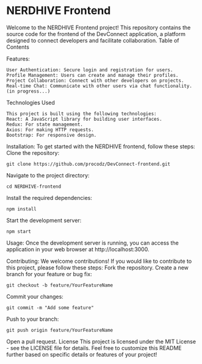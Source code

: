 # NERDHIVE Frontend

Welcome to the NERDHIVE Frontend project! This repository contains the source code for the frontend of the DevConnect application, a platform designed to connect developers and facilitate collaboration.
Table of Contents

Features:
```
User Authentication: Secure login and registration for users.
Profile Management: Users can create and manage their profiles.
Project Collaboration: Connect with other developers on projects.
Real-time Chat: Communicate with other users via chat functionality.(in progress...)
```
Technologies Used
```
This project is built using the following technologies:
React: A JavaScript library for building user interfaces.
Redux: For state management.
Axios: For making HTTP requests.
Bootstrap: For responsive design.
```

Installation:
To get started with the NERDHIVE frontend, follow these steps:
Clone the repository:
```
git clone https://github.com/procodz/DevConnect-frontend.git
```
Navigate to the project directory:
```
cd NERDHIVE-frontend
```
Install the required dependencies:
```
npm install
```
Start the development server:
```
npm start
```
Usage:
Once the development server is running, you can access the application in your web browser at http://localhost:3000.

Contributing:
We welcome contributions! If you would like to contribute to this project, please follow these steps:
Fork the repository.
Create a new branch for your feature or bug fix:
```
git checkout -b feature/YourFeatureName
```
Commit your changes:
```
git commit -m "Add some feature"
```
Push to your branch:
```
git push origin feature/YourFeatureName
```
Open a pull request.
License
This project is licensed under the MIT License - see the LICENSE file for details. Feel free to customize this README further based on specific details or features of your project!
